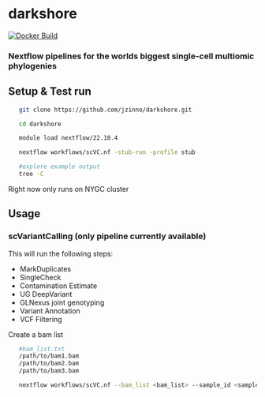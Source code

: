 # darkshore

[![Docker Build](https://github.com/jzinno/darkshore/actions/workflows/docker-build.yml/badge.svg)](https://github.com/jzinno/darkshore/actions/workflows/docker-build.yml)

### Nextflow pipelines for the worlds biggest single-cell multiomic phylogenies

## Setup & Test run

```bash
   git clone https://github.com/jzinno/darkshore.git

   cd darkshore

   module load nextflow/22.10.4

   nextflow workflows/scVC.nf -stub-run -profile stub

   #explore example output
   tree -C
```

Right now only runs on NYGC cluster

## Usage

### scVariantCalling (only pipeline currently available)

This will run the following steps:

- MarkDuplicates
- SingleCheck
- Contamination Estimate
- UG DeepVariant
- GLNexus joint genotyping
- Variant Annotation
- VCF Filtering

Create a bam list

```bash
   #bam_list.txt
   /path/to/bam1.bam
   /path/to/bam2.bam
   /path/to/bam3.bam
```

```bash
   nextflow workflows/scVC.nf --bam_list <bam_list> --sample_id <sample_id>
```
